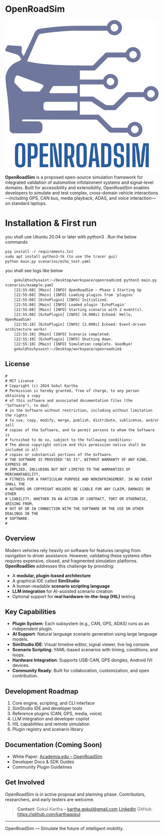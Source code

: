 
# OpenRoadSim
![Alt text](./logo.png)
**OpenRoadSim** is a proposed open-source simulation framework for integrated validation of automotive infotainment systems and signal-level domains. Built for accessibility and extensibility, OpenRoadSim enables developers to simulate and test complex, cross-domain vehicle interactions—including GPS, CAN bus, media playback, ADAS, and voice interaction—on standard laptops.


# Installation & First run

you shall use Ubuntu 20.04 or later with python3 . Run the below commands  

    pip install -r requirements.txt
    sudo apt install python3-tk (to use the tracer gui)
    python main.py scenarios/echo_test.yaml

you shall see logs like below
 

        gokul@techysaint:~/Desktop/workspace/openroadsim$ python3 main.py scenarios/example.yaml
        [22:55:08] [Main] [INFO] OpenRoadSim — Phase 1 Starting Up
        [22:55:08] [Main] [INFO] Loading plugins from 'plugins'
        [22:55:08] [EchoPlugin] [INFO] Initialized.
        [22:55:08] [Main] [INFO] Loaded plugin 'EchoPlugin'
        [22:55:08] [Main] [INFO] Starting scenario with 2 event(s).
        [22:55:08] [EchoPlugin] [INFO] [0.000s] Echoed: Hello, OpenRoadSim!
        [22:55:10] [EchoPlugin] [INFO] [2.000s] Echoed: Event-driven architecture works!
        [22:55:10] [Main] [INFO] Scenario completed.
        [22:55:10] [EchoPlugin] [INFO] Shutting down.
        [22:55:10] [Main] [INFO] Simulation complete. Goodbye!
        gokul@techysaint:~/Desktop/workspace/openroadsim$

## License
    #
    # MIT License
    # Copyright (c) 2024 Gokul Kartha
    # Permission is hereby granted, free of charge, to any person obtaining a copy
    # of this software and associated documentation files (the "Software"), to deal
    # in the Software without restriction, including without limitation the rights
    # to use, copy, modify, merge, publish, distribute, sublicense, and/or sell
    # copies of the Software, and to permit persons to whom the Software is
    # furnished to do so, subject to the following conditions:
    # The above copyright notice and this permission notice shall be included in all
    # copies or substantial portions of the Software.
    # THE SOFTWARE IS PROVIDED "AS IS", WITHOUT WARRANTY OF ANY KIND, EXPRESS OR
    # IMPLIED, INCLUDING BUT NOT LIMITED TO THE WARRANTIES OF MERCHANTABILITY,
    # FITNESS FOR A PARTICULAR PURPOSE AND NONINFRINGEMENT. IN NO EVENT SHALL THE
    # AUTHORS OR COPYRIGHT HOLDERS BE LIABLE FOR ANY CLAIM, DAMAGES OR OTHER
    # LIABILITY, WHETHER IN AN ACTION OF CONTRACT, TORT OR OTHERWISE, ARISING FROM,
    # OUT OF OR IN CONNECTION WITH THE SOFTWARE OR THE USE OR OTHER DEALINGS IN THE
    # SOFTWARE.
    #

## Overview
 Modern vehicles rely heavily on software for features ranging from navigation to driver assistance. However, validating these systems often requires expensive, closed, and fragmented simulation platforms.
**OpenRoadSim** addresses this challenge by providing:
- A **modular, plugin-based architecture**
- A graphical IDE called **SimStudio**
- A human-readable **scenario scripting language**
-  **LLM integration** for AI-assisted scenario creation
- Optional support for **real hardware-in-the-loop (HIL)** testing
## Key Capabilities
 
-  **Plugin System**: Each subsystem (e.g., CAN, GPS, ADAS) runs as an independent plugin.
-  **AI Support**: Natural language scenario generation using large language models.
-  **SimStudio IDE**: Visual timeline editor, signal viewer, live log console.
-  **Scenario Scripting**: YAML-based scenarios with timing, conditions, and loops.
-  **Hardware Integration**: Supports USB-CAN, GPS dongles, Android IVI devices.
-  **Community Ready**: Built for collaboration, customization, and open contribution.

## Development Roadmap
1. Core engine, scripting, and CLI interface
2. SimStudio IDE and developer tools
3. Reference plugins (CAN, GPS, media, voice)
4. LLM integration and developer copilot
5. HIL capabilities and remote simulation
6. Plugin registry and scenario library 

## Documentation (Coming Soon)
- White Paper: [Academia.edu – OpenRoadSim](https://www.academia.edu/129633780/OpenRoadSim_A_Proposal_for_an_Open_Source_Framework_for_Automotive_Infotainment_and_Signal_Simulation)
- Developer Docs & SDK Guides
- Community Plugin Guidelines

## Get Involved
OpenRoadSim is in active proposal and planning phase. Contributors, researchers, and early testers are welcome.
> **Contact**: Gokul Kartha – kartha.gokul@gmail.com [LinkedIn](https://www.linkedin.com/in/gokulkartha/) GitHub:
> https://github.com/karthagokul
---

OpenRoadSim — Simulate the future of intelligent mobility.
